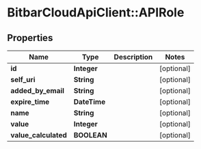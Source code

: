 # BitbarCloudApiClient::APIRole

## Properties
Name | Type | Description | Notes
------------ | ------------- | ------------- | -------------
**id** | **Integer** |  | [optional] 
**self_uri** | **String** |  | [optional] 
**added_by_email** | **String** |  | [optional] 
**expire_time** | **DateTime** |  | [optional] 
**name** | **String** |  | [optional] 
**value** | **Integer** |  | [optional] 
**value_calculated** | **BOOLEAN** |  | [optional] 

